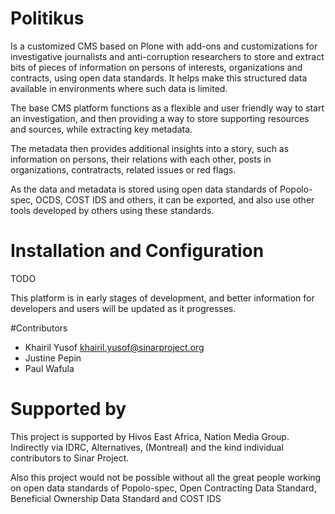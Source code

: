 # Politikus

Is a customized CMS based on Plone with add-ons and customizations for
investigative journalists and anti-corruption researchers to store and extract
bits of pieces of information on persons of interests, organizations and
contracts, using open data standards. It helps make this structured data
available in environments where such data is limited.

The base CMS platform functions as a flexible and user friendly way to
start an investigation, and then providing a way to store supporting
resources and sources, while extracting key metadata.

The metadata then provides additional insights into a story, such as
information on persons, their relations with each other, posts in
organizations, contratracts, related issues or red flags.

As the data and metadata is stored using open data standards of Popolo-spec,
OCDS, COST IDS and others, it can be exported, and also use other tools
developed by others using these standards.

# Installation and Configuration

TODO

This platform is in early stages of development, and better
information for developers and users will be updated as it
progresses.

#Contributors

 * Khairil Yusof <khairil.yusof@sinarproject.org>
 * Justine Pepin
 * Paul Wafula
 
# Supported by

This project is supported by Hivos East Africa, Nation Media Group.
Indirectly via IDRC, Alternatives, (Montreal) and the kind individual contributors to Sinar Project.

Also this project would not be possible without all the  great people working
on open data standards of Popolo-spec, Open Contracting Data Standard,
Beneficial Ownership Data Standard and COST IDS
